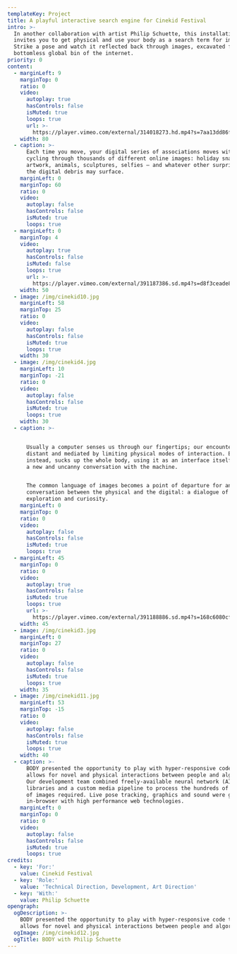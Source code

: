 ```yaml
---
templateKey: Project
title: A playful interactive search engine for Cinekid Festival
intro: >-
  In another collaboration with artist Philip Schuette, this installation
  invites you to get physical and use your body as a search term for images.
  Strike a pose and watch it reflected back through images, excavated from the
  bottomless global bin of the internet.
priority: 0
content:
  - marginLeft: 9
    marginTop: 0
    ratio: 0
    video:
      autoplay: true
      hasControls: false
      isMuted: true
      loops: true
      url: >-
        https://player.vimeo.com/external/314018273.hd.mp4?s=7aa13dd86f5cd714dd1527d479381739663e8d33&profile_id=174
    width: 80
  - caption: >-
      Each time you move, your digital series of associations moves with you,
      cycling through thousands of different online images: holiday snaps,
      artwork, animals, sculptures, selfies – and whatever other surprises among
      the digital debris may surface.
    marginLeft: 0
    marginTop: 60
    ratio: 0
    video:
      autoplay: false
      hasControls: false
      isMuted: true
      loops: true
  - marginLeft: 0
    marginTop: 4
    video:
      autoplay: true
      hasControls: false
      isMuted: false
      loops: true
      url: >-
        https://player.vimeo.com/external/391187386.sd.mp4?s=d8f3ceade8690ea994de9694d4301e0f1c6affeb&profile_id=164
    width: 50
  - image: /img/cinekid10.jpg
    marginLeft: 58
    marginTop: 25
    ratio: 0
    video:
      autoplay: false
      hasControls: false
      isMuted: true
      loops: true
    width: 30
  - image: /img/cinekid4.jpg
    marginLeft: 10
    marginTop: -21
    ratio: 0
    video:
      autoplay: false
      hasControls: false
      isMuted: true
      loops: true
    width: 30
  - caption: >-


      Usually a computer senses us through our fingertips; our encounters are
      distant and mediated by limiting physical modes of interaction. BODY,
      instead, sucks up the whole body, using it as an interface itself to start
      a new and uncanny conversation with the machine.


      The common language of images becomes a point of departure for an embodied
      conversation between the physical and the digital: a dialogue of mutual
      exploration and curiosity.
    marginLeft: 0
    marginTop: 0
    ratio: 0
    video:
      autoplay: false
      hasControls: false
      isMuted: true
      loops: true
  - marginLeft: 45
    marginTop: 0
    ratio: 0
    video:
      autoplay: true
      hasControls: false
      isMuted: true
      loops: true
      url: >-
        https://player.vimeo.com/external/391188886.sd.mp4?s=168c6080cf66d3d7713f0755196c45c367ebe90e&profile_id=164
    width: 45
  - image: /img/cinekid3.jpg
    marginLeft: 0
    marginTop: 27
    ratio: 0
    video:
      autoplay: false
      hasControls: false
      isMuted: true
      loops: true
    width: 35
  - image: /img/cinekid11.jpg
    marginLeft: 53
    marginTop: -15
    ratio: 0
    video:
      autoplay: false
      hasControls: false
      isMuted: true
      loops: true
    width: 40
  - caption: >-
      BODY presented the opportunity to play with hyper-responsive code that
      allows for novel and physical interactions between people and algorithms.
      Our development team combined freely-available neural network (AI)
      libraries and a custom media pipeline to process the hundreds of thousands
      of images required. Live pose tracking, graphics and sound were generated
      in-browser with high performance web technologies.
    marginLeft: 0
    marginTop: 0
    ratio: 0
    video:
      autoplay: false
      hasControls: false
      isMuted: true
      loops: true
credits:
  - key: 'For:'
    value: Cinekid Festival
  - key: 'Role:'
    value: 'Technical Direction, Development, Art Direction'
  - key: 'With:'
    value: Philip Schuette
opengraph:
  ogDescription: >-
    BODY presented the opportunity to play with hyper-responsive code that
    allows for novel and physical interactions between people and algorithms.
  ogImage: /img/cinekid12.jpg
  ogTitle: BODY with Philip Schuette
---
```

